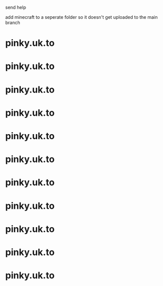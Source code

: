 send help

add minecraft to a seperate folder so it doesn't get uploaded to the main branch
# pinky.uk.to
# pinky.uk.to
# pinky.uk.to
# pinky.uk.to
# pinky.uk.to
# pinky.uk.to
# pinky.uk.to
# pinky.uk.to
# pinky.uk.to
# pinky.uk.to
# pinky.uk.to
